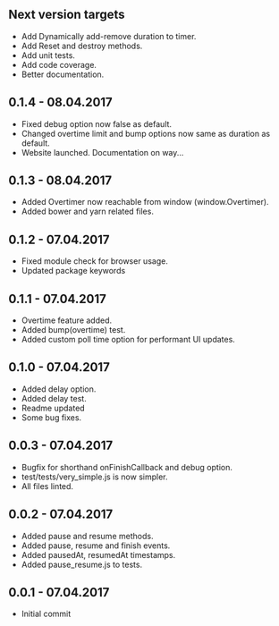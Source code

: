 ## Next version targets
- Add Dynamically add-remove duration to timer.
- Add Reset and destroy methods.
- Add unit tests.
- Add code coverage.
- Better documentation.

## 0.1.4 - 08.04.2017
- Fixed debug option now false as default.
- Changed overtime limit and bump options now same as duration as default.
- Website launched. Documentation on way...

## 0.1.3 - 08.04.2017
- Added Overtimer now reachable from window (window.Overtimer).
- Added bower and yarn related files.

## 0.1.2 - 07.04.2017
- Fixed module check for browser usage.
- Updated package keywords

## 0.1.1 - 07.04.2017
- Overtime feature added.
- Added bump(overtime) test.
- Added custom poll time option for performant UI updates.

## 0.1.0 - 07.04.2017
- Added delay option.
- Added delay test.
- Readme updated
- Some bug fixes.

## 0.0.3 - 07.04.2017
- Bugfix for shorthand onFinishCallback and debug option.
- test/tests/very_simple.js is now simpler.
- All files linted.

## 0.0.2 - 07.04.2017
- Added pause and resume methods.
- Added pause, resume and finish events.
- Added pausedAt, resumedAt timestamps.
- Added pause_resume.js to tests.

## 0.0.1 - 07.04.2017
- Initial commit
